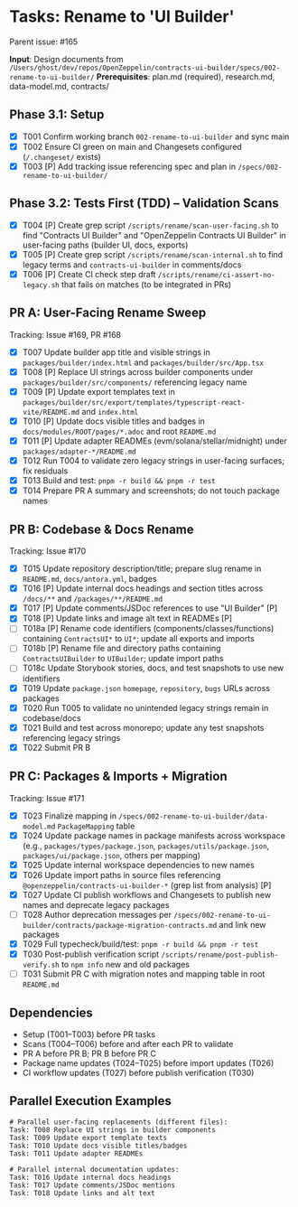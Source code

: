 # Tasks: Rename to 'UI Builder'

Parent issue: #165

**Input**: Design documents from `/Users/ghost/dev/repos/OpenZeppelin/contracts-ui-builder/specs/002-rename-to-ui-builder/`
**Prerequisites**: plan.md (required), research.md, data-model.md, contracts/

## Phase 3.1: Setup

- [x] T001 Confirm working branch `002-rename-to-ui-builder` and sync main
- [x] T002 Ensure CI green on main and Changesets configured (`/.changeset/` exists)
- [x] T003 [P] Add tracking issue referencing spec and plan in `/specs/002-rename-to-ui-builder/`

## Phase 3.2: Tests First (TDD) – Validation Scans

- [x] T004 [P] Create grep script `/scripts/rename/scan-user-facing.sh` to find "Contracts UI Builder" and "OpenZeppelin Contracts UI Builder" in user-facing paths (builder UI, docs, exports)
- [x] T005 [P] Create grep script `/scripts/rename/scan-internal.sh` to find legacy terms and `contracts-ui-builder` in comments/docs
- [x] T006 [P] Create CI check step draft `/scripts/rename/ci-assert-no-legacy.sh` that fails on matches (to be integrated in PRs)

## PR A: User-Facing Rename Sweep

Tracking: Issue #169, PR #168

- [x] T007 Update builder app title and visible strings in `packages/builder/index.html` and `packages/builder/src/App.tsx`
- [x] T008 [P] Replace UI strings across builder components under `packages/builder/src/components/` referencing legacy name
- [x] T009 [P] Update export templates text in `packages/builder/src/export/templates/typescript-react-vite/README.md` and `index.html`
- [x] T010 [P] Update docs visible titles and badges in `docs/modules/ROOT/pages/*.adoc` and root `README.md`
- [x] T011 [P] Update adapter READMEs (evm/solana/stellar/midnight) under `packages/adapter-*/README.md`
- [x] T012 Run T004 to validate zero legacy strings in user-facing surfaces; fix residuals
- [x] T013 Build and test: `pnpm -r build && pnpm -r test`
- [x] T014 Prepare PR A summary and screenshots; do not touch package names

## PR B: Codebase & Docs Rename

Tracking: Issue #170

- [x] T015 Update repository description/title; prepare slug rename in `README.md`, `docs/antora.yml`, badges
- [x] T016 [P] Update internal docs headings and section titles across `/docs/**` and `/packages/**/README.md`
- [x] T017 [P] Update comments/JSDoc references to use "UI Builder" [P]
- [x] T018 [P] Update links and image alt text in READMEs [P]
- [ ] T018a [P] Rename code identifiers (components/classes/functions) containing `ContractsUI*` to `UI*`; update all exports and imports
- [ ] T018b [P] Rename file and directory paths containing `ContractsUIBuilder` to `UIBuilder`; update import paths
- [ ] T018c Update Storybook stories, docs, and test snapshots to use new identifiers
- [x] T019 Update `package.json` `homepage`, `repository`, `bugs` URLs across packages
- [x] T020 Run T005 to validate no unintended legacy strings remain in codebase/docs
- [x] T021 Build and test across monorepo; update any test snapshots referencing legacy strings
- [x] T022 Submit PR B

## PR C: Packages & Imports + Migration

Tracking: Issue #171

- [x] T023 Finalize mapping in `/specs/002-rename-to-ui-builder/data-model.md` `PackageMapping` table
- [x] T024 Update package names in package manifests across workspace (e.g., `packages/types/package.json`, `packages/utils/package.json`, `packages/ui/package.json`, others per mapping)
- [x] T025 Update internal workspace dependencies to new names
- [x] T026 Update import paths in source files referencing `@openzeppelin/contracts-ui-builder-*` (grep list from analysis) [P]
- [x] T027 Update CI publish workflows and Changesets to publish new names and deprecate legacy packages
- [ ] T028 Author deprecation messages per `/specs/002-rename-to-ui-builder/contracts/package-migration-contracts.md` and link new packages
- [x] T029 Full typecheck/build/test: `pnpm -r build && pnpm -r test`
- [x] T030 Post-publish verification script `/scripts/rename/post-publish-verify.sh` to `npm info` new and old packages
- [ ] T031 Submit PR C with migration notes and mapping table in root `README.md`

## Dependencies

- Setup (T001–T003) before PR tasks
- Scans (T004–T006) before and after each PR to validate
- PR A before PR B; PR B before PR C
- Package name updates (T024–T025) before import updates (T026)
- CI workflow updates (T027) before publish verification (T030)

## Parallel Execution Examples

```
# Parallel user-facing replacements (different files):
Task: T008 Replace UI strings in builder components
Task: T009 Update export template texts
Task: T010 Update docs visible titles/badges
Task: T011 Update adapter READMEs

# Parallel internal documentation updates:
Task: T016 Update internal docs headings
Task: T017 Update comments/JSDoc mentions
Task: T018 Update links and alt text
```
